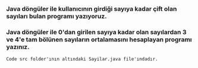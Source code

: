 ### Java döngüler ile kullanıcının girdiği sayıya kadar çift olan sayıları bulan programı yazıyoruz.

### Java döngüler ile 0'dan girilen sayıya kadar olan sayılardan 3 ve 4'e tam bölünen sayıların ortalamasını hesaplayan programı yazınız.

`Code src folder'ının altındaki Sayilar.java file'ındadır.`
